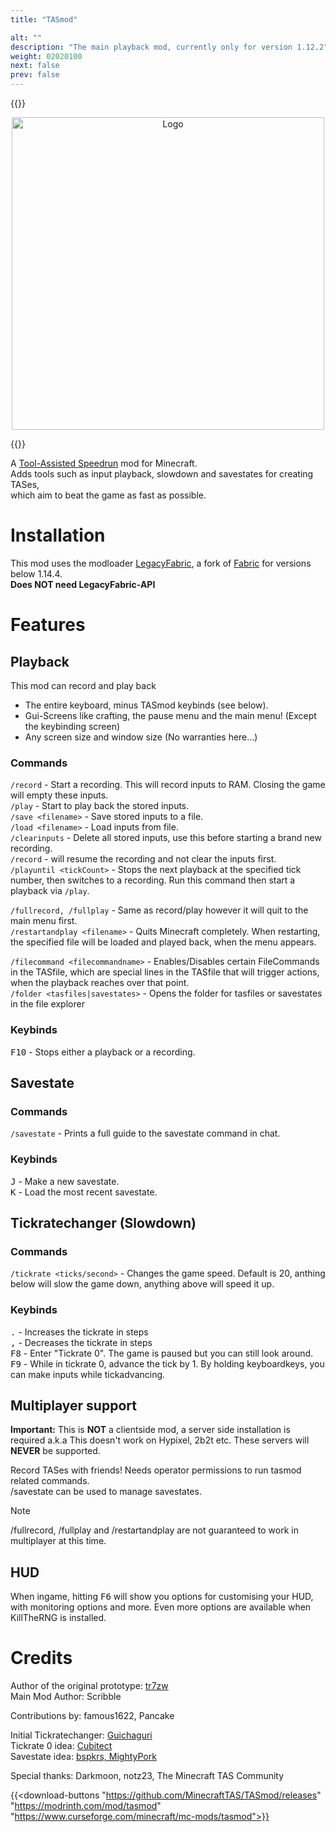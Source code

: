 ```yaml
---
title: "TASmod"

alt: ""
description: "The main playback mod, currently only for version 1.12.2"
weight: 02020100
next: false
prev: false
---
```


{{<rawhtml>}}
<p align="center"><img src="https://minecrafttas.com/images/TASmodLogo.svg" alt="Logo" width="500"></p>
{{</rawhtml>}}

A [Tool-Assisted Speedrun](https://tasvideos.org/WelcomeToTASVideos) mod for Minecraft.  
Adds tools such as input playback, slowdown and savestates for creating TASes,  
which aim to beat the game as fast as possible.

# Installation
This mod uses the modloader [LegacyFabric](https://legacyfabric.net/), a fork of [Fabric](https://fabricmc.net/) for versions below 1.14.4.  
**Does NOT need LegacyFabric-API**
# Features  
## Playback
This mod can record and play back
- The entire keyboard, minus TASmod keybinds (see below).
- Gui-Screens like crafting, the pause menu and the main menu! (Except the keybinding screen)
- Any screen size and window size (No warranties here...)

### Commands
`/record` - Start a recording. This will record inputs to RAM. Closing the game will empty these inputs.  
`/play` - Start to play back the stored inputs.  
`/save <filename>` - Save stored inputs to a file.  
`/load <filename>` - Load inputs from file.  
`/clearinputs` - Delete all stored inputs, use this before starting a brand new recording.  
`/record` - will resume the recording and not clear the inputs first.  
`/playuntil <tickCount>` - Stops the next playback at the specified tick number, then switches to a recording. Run this command then start a playback via `/play`.

`/fullrecord, /fullplay` - Same as record/play however it will quit to the main menu first.  
`/restartandplay <filename>` - Quits Minecraft completely. When restarting, the specified file will be loaded and played back, when the menu appears.

`/filecommand <filecommandname>` - Enables/Disables certain FileCommands in the TASfile, which are special lines in the TASfile that will trigger actions, when the playback reaches over that point.  
`/folder <tasfiles|savestates>` - Opens the folder for tasfiles or savestates in the file explorer
### Keybinds
<kbd>F10</kbd> - Stops either a playback or a recording.  

## Savestate
### Commands
`/savestate` - Prints a full guide to the savestate command in chat.
### Keybinds
<kbd>J</kbd> - Make a new savestate.  
<kbd>K</kbd> - Load the most recent savestate.

## Tickratechanger (Slowdown)
### Commands
`/tickrate <ticks/second>` - Changes the game speed. Default is 20, anthing below will slow the game down, anything above will speed it up.
### Keybinds
<kbd>.</kbd> - Increases the tickrate in steps  
<kbd>,</kbd> - Decreases the tickrate in steps  
<kbd>F8</kbd> - Enter "Tickrate 0". The game is paused but you can still look around.  
<kbd>F9</kbd> - While in tickrate 0, advance the tick by 1. By holding keyboardkeys, you can make inputs while tickadvancing.

## Multiplayer support
**Important:** This is **NOT** a clientside mod, a server side installation is required a.k.a This doesn't work on Hypixel, 2b2t etc. These servers will **NEVER** be supported.

Record TASes with friends! Needs operator permissions to run tasmod related commands.  
/savestate can be used to manage savestates.

> [!Note]
> /fullrecord, /fullplay and /restartandplay are not guaranteed to work in multiplayer at this time.

## HUD
When ingame, hitting <kbd>F6</kbd> will show you options for customising your HUD, with monitoring options and more. Even more options are available when KillTheRNG is installed. 

# Credits  
Author of the original prototype: [tr7zw](https://github.com/tr7zw/MC-TASmod)  
Main Mod Author: Scribble  

Contributions by: famous1622, Pancake  
  
Initial Tickratechanger: [Guichaguri](https://github.com/Guichaguri/TickrateChanger)  
Tickrate 0 idea: [Cubitect](https://github.com/Cubitect/Cubitick)  
Savestate idea: [bspkrs, MightyPork](https://github.com/bspkrs-mods/WorldStateCheckpoints)

Special thanks: Darkmoon, notz23, The Minecraft TAS Community  

{{<download-buttons "https://github.com/MinecraftTAS/TASmod/releases" "https://modrinth.com/mod/tasmod" "https://www.curseforge.com/minecraft/mc-mods/tasmod">}}